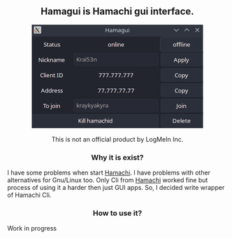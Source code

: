 <h2 align="center">
	Hamagui is <a style="text-decoration:none" href="https://www.vpn.net">Hamachi</a>  gui interface.
</h2>

<div align="center">

![Main window screenshot](screenshots/view.png)

</div>

<p align="center">
	This is not an official product by LogMeIn Inc.
</p>

<h3 align="center">
	Why it is exist?
</h3>

I have some problems when start [Hamachi](https://www.vpn.net). I have problems with other alternatives for Gnu/Linux too. Only Cli from [Hamachi](https://www.vpn.net) worked fine but process of using it a harder then just GUI apps. So, I decided write wrapper of Hamachi Cli.

<h3 align="center">
	How to use it?
</h3>
Work in progress
